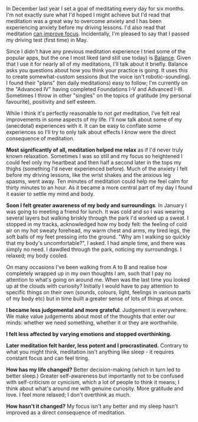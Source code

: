 In December last year I set a goal of meditating every day for six months. I'm not exactly sure what I'd hoped I might achieve but I'd read that meditation was a great way to overcome anxiety and I has been experiencing anxiety before my driving lessons. I'd also read that meditation [can improve focus](https://www.vox.com/2015/8/27/9214697/meditation-brain-neuroscience). Incidentally, I'm pleased to say that I passed my driving test (first time) in May.

Since I didn't have any previous meditation experience I tried some of the popular apps, but the one I most liked (and still use today) is [Balance](https://balanceapp.com). Given that I use it for nearly all of my meditations, I'll talk about it briefly. Balance asks you questions about how you think your practice is going. It uses this to create somewhat-custom sessions (but the voice isn't robotic-sounding). I found their "plans" (ten daily meditations) easy to follow; I'm currently on the "Advanced IV" having completed Foundations I-V and Advanced I-III. Sometimes I throw in other "singles" on the topics of gratitude (my personal favourite), positivity and self esteem.

While I think it's perfectly reasonable to not _get_ meditation, I've felt real improvements in some aspects of my life. I'll now talk about some of my (anecdotal) experiences with it. It can be easy to conflate some experiences so I'll try to only talk about effects I _know_ were the direct consequence of meditation.

**Most significantly of all, meditation helped me relax** as if I'd never truly known relaxation. Sometimes I was so still and my focus so heightened I could feel only my heartbeat and then half a second later in the tops my thighs (something I'd never experienced before). Much of the anxiety I felt before my driving lessons, like the wrist shakes and the anxious leg spasms, went away. Ten minutes of meditation could help me feel calm for thirty minutes to an hour. As it became a more central part of my day I found it easier to settle my mind and body.

**Soon I felt greater awareness of my body and surroundings**. In January I was going to meeting a friend for lunch. It was cold and so I was wearing several layers but walking briskly through the park I'd worked up a sweat. I stopped in my tracks, acknowledged how my body felt: the feeling of cold air on my hot sweaty forehead, my warm chest and arms, my tired legs, the soft balls of my feet pressing into the ground. "Why am I walking so quickly that my body's uncomfortable?", I asked. I had ample time, and there was simply no need. I dawdled through the park, noticing my surroundings. I relaxed; my body cooled.

On many occasions I've been walking from A to B and realise how completely wrapped up in my own thoughts I am, such that I pay no attention to what's going on around me. When was the last time you looked up at the clouds with curiosity? Initially I would have to pay attention to specific things on their own (sounds, colours, light, feelings in various parts of my body etc) but in time built a greater sense of lots of things at once.

**I became less judgemental and more grateful**. Judgement is everywhere. We make value judgements about most of the thoughts that enter our minds: whether we need something, whether it or they are worthwhile.

**I felt less affected by varying emotions and stopped overthinking.**

**Later meditation felt harder, less potent and I procrastinated.** Contrary to what you might think, meditation isn't anything like sleep - it requires constant focus and can feel tiring. 



**How has my life changed?** Better decision-making (which in turn led to better sleep.) Greater self-awareness but importantly not to be confused with self-criticism or cynicism, which a lot of people to think it means; I think about what's around me with genuine curiosity. More gratitude and love. I feel more relaxed; I don't overthink as much.

**How hasn't it changed?** My focus isn't any better and my sleep hasn't improved as a direct consequence of meditation.